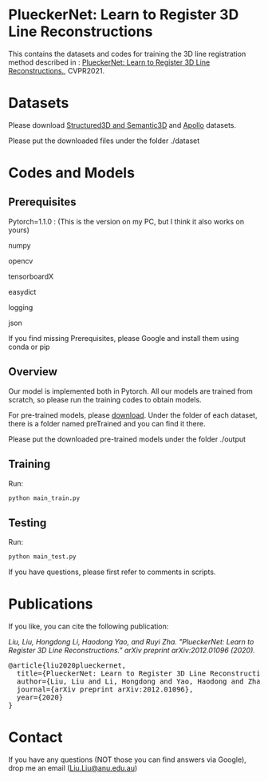 # PlueckerNet: Learn to Register 3D Line Reconstructions


This contains the datasets and codes for training the 3D line registration method described in : [PlueckerNet: Learn to Register 3D Line Reconstructions.](https://arxiv.org/pdf/2012.01096.pdf), CVPR2021.


# Datasets
Please download [Structured3D and Semantic3D](https://drive.google.com/file/d/1bVI0Ny4Ly1M4cBxbgRIjgHr8DtIXZLbb/view?usp=sharing) and [Apollo](https://drive.google.com/file/d/16gVHdqsrvI1nsdFCo_NAayJbnfEAY_Si/view?usp=sharing) datasets.

Please put the downloaded files under the folder ./dataset

# Codes and Models

## Prerequisites
Pytorch=1.1.0 : (This is the version on my PC, but I think it also works on yours)

numpy

opencv

tensorboardX

easydict

logging

json

If you find missing Prerequisites, please Google and install them using conda or pip

## Overview
Our model is implemented both in Pytorch. 
All our models are trained from scratch, so please run the training codes to obtain models.

For pre-trained models, please [download](https://drive.google.com/file/d/1XhjGkwlSK9jV4ZGLd4Ucg327mHpr_0r9/view?usp=sharing). Under the folder of each dataset, there is a folder named preTrained and you can find it there.

Please put the downloaded pre-trained models under the folder ./output


## Training

Run: 
```diff
python main_train.py
```

## Testing

Run:
```diff
python main_test.py
```

If you have questions, please first refer to comments in scripts.

# Publications

If you like, you can cite the following publication:

*Liu, Liu, Hongdong Li, Haodong Yao, and Ruyi Zha. "PlueckerNet: Learn to Register 3D Line Reconstructions." arXiv preprint arXiv:2012.01096 (2020).*

<pre>
@article{liu2020plueckernet,
  title={PlueckerNet: Learn to Register 3D Line Reconstructions},
  author={Liu, Liu and Li, Hongdong and Yao, Haodong and Zha, Ruyi},
  journal={arXiv preprint arXiv:2012.01096},
  year={2020}
}
</pre>


# Contact

If you have any questions (NOT those you can find answers via Google), drop me an email (Liu.Liu@anu.edu.au)









